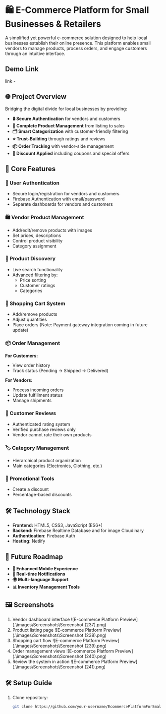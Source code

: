 # 🛍️ E-Commerce Platform for Small Businesses & Retailers

A simplified yet powerful e-commerce solution designed to help local businesses establish their online presence. This platform enables small vendors to manage products, process orders, and engage customers through an intuitive interface.

## Demo Link
link - 

## 🌐 Project Overview
Bridging the digital divide for local businesses by providing:

- **🔒 Secure Authentication** for vendors and customers
- **🛒 Complete Product Management** from listing to sales
- **🗂️ Smart Categorization** with customer-friendly filtering
- **⭐ Trust-Building** through ratings and reviews
- **📦 Order Tracking** with vendor-side management
- **🎁 Discount Applied** including coupons and special offers

## 🚀 Core Features

### 🔐 User Authentication
- Secure login/registration for vendors and customers
- Firebase Authentication with email/password
- Separate dashboards for vendors and customers

### 🛍️ Vendor Product Management
- Add/edit/remove products with images
- Set prices, descriptions
- Control product visibility
- Category assignment

### 🔎 Product Discovery
- Live search functionality
- Advanced filtering by:
  - Price sorting
  - Customer ratings
  - Categories

### 🛒 Shopping Cart System
- Add/remove products
- Adjust quantities
- Place orders (Note: Payment gateway integration coming in future update)

### 📦 Order Management
**For Customers:**
- View order history
- Track status (Pending → Shipped → Delivered)

**For Vendors:**
- Process incoming orders
- Update fulfillment status
- Manage shipments

### 🌟 Customer Reviews
- Authenticated rating system
- Verified purchase reviews only
- Vendor cannot rate their own products

### 🏷️ Category Management
- Hierarchical product organization
- Main categories (Electronics, Clothing, etc.)

### 💸 Promotional Tools
- Create a discount 
- Percentage-based discounts

## 🛠️ Technology Stack
- **Frontend:** HTML5, CSS3, JavaScript (ES6+)
- **Backend:** Firebase Realtime Database and for image Cloudinary
- **Authentication:** Firebase Auth
- **Hosting:** Netlify

## 🔮 Future Roadmap
- **📱 Enhanced Mobile Experience**
- **🔔 Real-time Notifications**
- **🌍 Multi-language Support**
- **📊 Inventory Management Tools**

## 🖼️ Screenshots
1. Vendor dashboard interface
   ![E-commerce Platform Preview](.\images\Screenshots\Screenshot (237).png)
2. Product listing page
   ![E-commerce Platform Preview](.\images\Screenshots\Screenshot (238).png)
3. Shopping cart flow
   ![E-commerce Platform Preview](.\images\Screenshots\Screenshot (239).png)
4. Order management views
   ![E-commerce Platform Preview](.\images\Screenshots\Screenshot (240).png)
5. Review the system in action
   ![E-commerce Platform Preview](.\images\Screenshots\Screenshot (241).png)

## 🛠️ Setup Guide
1. Clone repository:
   ```bash
   git clone https://github.com/your-username/EcommercePlatformForSmallBusinesses_Retail.git
